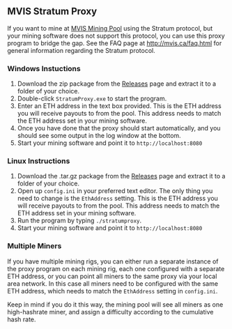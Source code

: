 ## MVIS Stratum Proxy ##

If you want to mine at [MVIS Mining Pool](http://mvis.ca) using the Stratum protocol, but your mining software does not support this protocol, you can use this proxy program to bridge the gap.  See the FAQ page at http://mvis.ca/faq.html for general information regarding the Stratum protocol.


### Windows Instuctions

1. Download the zip package from the [Releases](https://github.com/mining-visualizer/StratumProxy/releases) page and extract it to a folder of your choice.
2. Double-click `StratumProxy.exe` to start the program.  
2. Enter an ETH address in the text box provided. This is the ETH address you will receive payouts to from the pool. This address needs to match the ETH address set in your mining software.
3. Once you have done that the proxy should start automatically, and you should see some output in the log window at the bottom.
4. Start your mining software and point it to `http://localhost:8080`

### Linux Instructions

1. Download the .tar.gz package from the [Releases](https://github.com/mining-visualizer/StratumProxy/releases) page and extract it to a folder of your choice. 
2. Open up `config.ini` in your preferred text editor.  The only thing you need to change is the `EthAddress` setting.  This is the ETH address you will receive payouts to from the pool.  This address needs to match the ETH address set in your mining software.
3. Run the program by typing `./stratumproxy`.
4. Start your mining software and point it to `http://localhost:8080`


### Multiple Miners

If you have multiple mining rigs, you can either run a separate instance of the proxy program on each mining rig, each one configured with a separate ETH address, or you can point all miners to the same proxy via your local area network. In this case all miners need to be configured with the same ETH address, which needs to match the `EthAddress` setting in `config.ini`.  

Keep in mind if you do it this way, the mining pool will see all miners as one high-hashrate miner, and assign a difficulty according to the cumulative hash rate.
